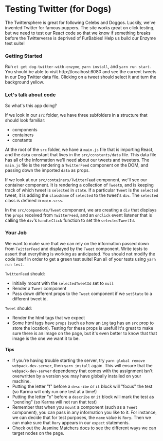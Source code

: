 # Testing Twitter (for Dogs)

The Twittersphere is great for following Celebs and Doggos. Luckily, we've invented Twitter for famous puppers. The site works great on click testing, but we need to test our React code so that we know if something breaks before the Twitterverse is deprived of FurBabies! Help us build our Enzyme test suite!

### Getting Started
Run `et get dog-twitter-with-enzyme`, `yarn install`, and `yarn run start`. You should be able to visit http://localhost:8080 and see the current tweets in our Dog Twitter data file. Clicking on a tweet should select it and turn the background yellow.

### Let's talk about code

So what's this app doing?

If we look in our `src` folder, we have three subfolders in a structure that should look familiar:
* components
* containers
* constants

At the root of the `src` folder, we have a `main.js` file that is importing React, and the `data` constant that lives in the `src/constants/data` file. This data file has all of the information we'll need about our tweets and tweeters. The `main.js` file is the rendering a `TwitterFeed` component on the DOM, and passing down the imported `data` as props.

If we look at our `src/containers/TwitterFeed` component, we'll see our container component. It is rendering a collection of `Tweet`s, and is keeping track of which tweet is `selected` in `state`. If a particular `Tweet` is the `selected` tweet, it is adding the `className` of `selected` to the tweet's `div`. The `selected` class is defined in `main.scss`.

In the `src/components/Tweet` component, we are creating a `div` that displays the `props` received from `TwitterFeed`, and an `onClick` event listener that is calling the `div`'s `handleClick` function to set the `selectedTweetId`.

### Your Job

We want to make sure that we can rely on the information passed down from `TwitterFeed` and displayed by the `Tweet` component. Write tests to assert that everything is working as anticipated. You should not modify the code itself in order to get a green test suite! Run all of your tests using `yarn run test`.

`TwitterFeed` should:
* Initially mount with the `selectedTweetId` set to `null`
* Render a `Tweet` component
* Pass down different props to the `Tweet` component if we `setState` to a different tweet id.

`Tweet` should:
* Render the html tags that we expect
* Some html tags have `props` (such as how an `img` tag has an `src` prop to store the location). Testing for these props is useful! It's great to make sure there is an image on the page, but it's even better to know that that image is the one we want it to be.

#### Tips
* If you're having trouble starting the server, try `yarn global remove  webpack-dev-server`, then `yarn install` again.  This will ensure that the `webpack-dev-server` dependency that comes with the assignment isn't overwritten by a version you may have globally installed on your machine.
* Putting the letter "f" before a `describe` or `it` block will "focus" the test (so Karma will only run one test at a time!)
* Putting the letter "x" before a `describe` or `it` block will mark the test as "pending" (so Karma will not run that test)
* Remember that when you `mount` a component (such as a `Tweet` component), you can pass in any information you like to it. For instance, we can decide that for test purposes, the `name` value is `Rory`. Then we can make sure that `Rory` appears in our `expect` statements.
* Check out the [Jasmine Matchers docs](https://github.com/blainekasten/enzyme-matchers) to see the different ways we can target nodes on the page.
